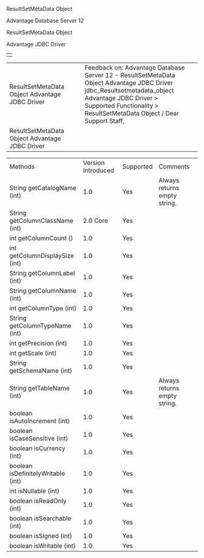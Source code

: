 ResultSetMetaData Object




Advantage Database Server 12  

ResultSetMetaData Object

Advantage JDBC Driver

|  |
| --- |
|  |

|  |  |  |  |  |
| --- | --- | --- | --- | --- |
| ResultSetMetaData Object  Advantage JDBC Driver |  |  | Feedback on: Advantage Database Server 12 - ResultSetMetaData Object Advantage JDBC Driver jdbc\_Resultsetmetadata\_object Advantage JDBC Driver > Supported Functionality > ResultSetMetaData Object / Dear Support Staff, |  |
| ResultSetMetaData Object  Advantage JDBC Driver |  |  |  |  |

|  |  |  |  |
| --- | --- | --- | --- |
| Methods | Version Introduced | Supported | Comments |
| String getCatalogName (int) | 1.0 | Yes | Always returns empty string. |
| String getColumnClassName (int) | 2.0 Core | Yes |  |
| int getColumnCount () | 1.0 | Yes |  |
| int getColumnDisplaySize (int) | 1.0 | Yes |  |
| String getColumnLabel (int) | 1.0 | Yes |  |
| String getColumnName (int) | 1.0 | Yes |  |
| int getColumnType (int) | 1.0 | Yes |  |
| String getColumnTypeName (int) | 1.0 | Yes |  |
| int getPrecision (int) | 1.0 | Yes |  |
| int getScale (int) | 1.0 | Yes |  |
| String getSchemaName (int) | 1.0 | Yes |  |
| String getTableName (int) | 1.0 | Yes | Always returns empty string. |
| boolean isAutoIncrement (int) | 1.0 | Yes |  |
| boolean isCaseSensitive (int) | 1.0 | Yes |  |
| boolean isCurrency (int) | 1.0 | Yes |  |
| boolean isDefinitelyWritable (int) | 1.0 | Yes |  |
| int isNullable (int) | 1.0 | Yes |  |
| boolean isReadOnly (int) | 1.0 | Yes |  |
| boolean isSearchable (int) | 1.0 | Yes |  |
| boolean isSigned (int) | 1.0 | Yes |  |
| boolean isWritable (int) | 1.0 | Yes |  |